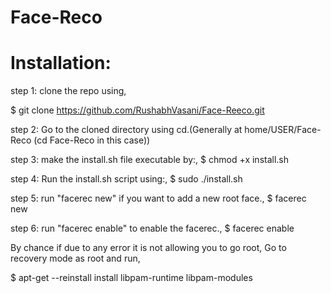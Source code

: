 # Face-Reco

# Installation:
step 1: clone the repo using,

$ git clone https://github.com/RushabhVasani/Face-Reeco.git

step 2: Go to the cloned directory using cd.(Generally at home/USER/Face-Reco (cd Face-Reco in this case))

step 3: make the install.sh file executable by:,
$ chmod +x install.sh

step 4: Run the install.sh script using:,
$ sudo ./install.sh

step 5: run "facerec new" if you want to add a new root face.,
$ facerec new

step 6: run "facerec enable" to enable the facerec.,
$ facerec enable

By chance if due to any error it is not allowing you to go root,
Go to recovery mode as root and run,

$ apt-get --reinstall install libpam-runtime libpam-modules
